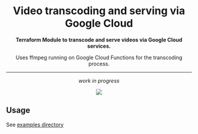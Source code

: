 <h1 align="center">Video transcoding and serving via Google Cloud</h1>

<div align="center">
  <p><strong>Terraform Module to transcode and serve videos via Google Cloud services.</strong></p>

  <p>Uses ffmpeg running on Google Cloud Functions for the transcoding process.</p>

  <hr>

  <p><em>work in progress</em></p>
</div>

<div align="center">
  <img src="https://raw.githubusercontent.com/simonknittel/terraform-google-video-transcoding/master/.github/assets/terraform-google-video-transcoding.svg">
</div>

## Usage

See [examples directory](./examples/)
